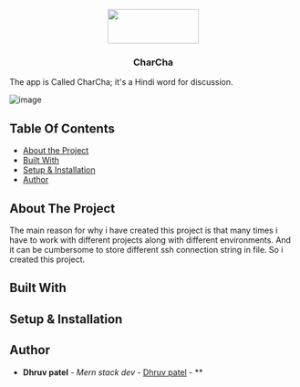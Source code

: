 <p align="center">
<img src="https://github.com/dhruv160410116084/React-WebRTC-videocall-app/assets/47494828/e19212f9-602c-468b-a70b-2d9788a44142"  width="160" height="60" /> 
  
</p>

  <h3 align="center"> CharCha</h3>
  
The app is Called CharCha; it's a Hindi word for discussion.

![image](https://github.com/dhruv160410116084/React-WebRTC-videocall-app/assets/47494828/dcba565b-1322-4983-8f07-e11cfd644c53)

## Table Of Contents

* [About the Project](#about-the-project)
* [Built With](#built-with)
* [Setup & Installation](#setup-&-installation)
* [Author](#author)

## About The Project

The main reason for why i have created this project is that many times i have to work with different projects along with different environments. And it can be cumbersome to store different ssh connection string in file. So i created this project.

## Built With

## Setup & Installation

## Author
* **Dhruv patel** - *Mern stack dev* - [Dhruv patel](https://github.com/dhruv160410116084/) - **



